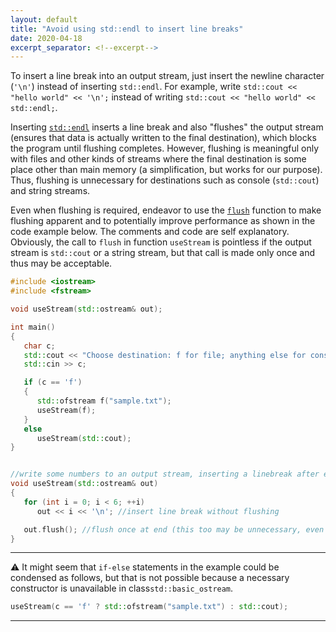 ```yaml
---
layout: default
title: "Avoid using std::endl to insert line breaks"
date: 2020-04-18
excerpt_separator: <!--excerpt-->
---
```


To insert a line break into an output stream, just insert the newline character (`'\n'`) instead of inserting `std::endl`. For example, write `std::cout << "hello world" << '\n';` instead of writing `std::cout << "hello world" << std::endl;`.

<!--excerpt-->

Inserting [`std::endl`](https://en.cppreference.com/w/cpp/io/manip/endl) inserts a line break and also "flushes" the output stream (ensures that data is actually written to the final destination\), which blocks the program until flushing completes. However, flushing is meaningful only with files and other kinds of streams where the final destination is some place other than main memory (a simplification, but works for our purpose\). Thus, flushing is unnecessary for destinations such as console (`std::cout`) and string streams.   

Even when flushing is required, endeavor to use the [`flush`](https://en.cppreference.com/w/cpp/io/basic_ostream/flush) function to make flushing apparent and to potentially improve performance as shown in the code example below. The comments and code are self explanatory. Obviously, the call to `flush` in function `useStream` is pointless if the output stream is `std::cout` or a string stream, but that call is made only once and thus may be acceptable.

```cpp
#include <iostream>
#include <fstream>

void useStream(std::ostream& out);

int main()
{
   char c;
   std::cout << "Choose destination: f for file; anything else for console: ";
   std::cin >> c;

   if (c == 'f')
   {
      std::ofstream f("sample.txt");
      useStream(f);
   }
   else
      useStream(std::cout);
}


//write some numbers to an output stream, inserting a linebreak after each number
void useStream(std::ostream& out)
{
   for (int i = 0; i < 6; ++i)
      out << i << '\n'; //insert line break without flushing

   out.flush(); //flush once at end (this too may be unnecessary, even for files)
}
```
---
:warning: It might seem that `if-else` statements in the example could be condensed as follows, but that
is not possible because a necessary constructor is unavailable in class`std::basic_ostream`.

```cpp
useStream(c == 'f' ? std::ofstream("sample.txt") : std::cout);
```
---

